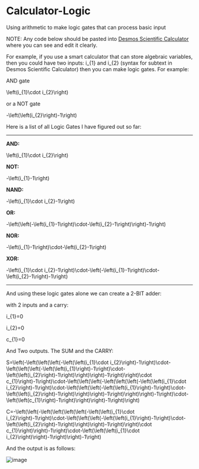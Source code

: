 # Calculator-Logic

Using arithmetic to make logic gates that can process basic input

NOTE: Any code below should be pasted into [Desmos Scientific Calculator](https://www.desmos.com/scientific) where you can see and edit it clearly.

For example, if you use a smart calculator that can store algebraic variables, then you could have two inputs: i_{1} and i_{2} (syntax for subtext in Desmos Scientific Calculator) then you can make logic gates. For example: 

AND gate 

\left(i_{1}\cdot i_{2}\right) 

or a NOT gate

-\left(\left(i_{2}\right)-1\right)


Here is a list of all Logic Gates I have figured out so far:

----------------------------------------------------------------------------

**AND:**

\left(i_{1}\cdot i_{2}\right)

**NOT:**

-\left(i_{1}-1\right)

**NAND:**

-\left(i_{1}\cdot i_{2}-1\right)

**OR:**

-\left(\left(-\left(i_{1}-1\right)\cdot-\left(i_{2}-1\right)\right)-1\right)

**NOR:**

-\left(i_{1}-1\right)\cdot-\left(i_{2}-1\right)

**XOR:**

-\left(i_{1}\cdot i_{2}-1\right)\cdot-\left(-\left(i_{1}-1\right)\cdot-\left(i_{2}-1\right)-1\right)

----------------------------------------------------------------------------

And using these logic gates alone we can create a 2-BIT adder:

with 2 inputs and a carry:

i_{1}=0

i_{2}=0

c_{1}=0

And Two outputs. The SUM and the CARRY:

S=\left(-\left(\left(\left(-\left(\left(i_{1}\cdot i_{2}\right)-1\right)\cdot-\left(\left(\left(-\left(\left(i_{1}\right)-1\right)\cdot-\left(\left(i_{2}\right)-1\right)\right)\right)-1\right)\right)\cdot c_{1}\right)-1\right)\cdot-\left(\left(\left(-\left(\left(\left(-\left(\left(i_{1}\cdot i_{2}\right)-1\right)\cdot-\left(\left(\left(-\left(\left(i_{1}\right)-1\right)\cdot-\left(\left(i_{2}\right)-1\right)\right)\right)-1\right)\right)\right)-1\right)\cdot-\left(\left(c_{1}\right)-1\right)\right)\right)-1\right)\right)

C=-\left(\left(-\left(\left(\left(\left(-\left(\left(i_{1}\cdot i_{2}\right)-1\right)\cdot-\left(\left(\left(-\left(\left(i_{1}\right)-1\right)\cdot-\left(\left(i_{2}\right)-1\right)\right)\right)-1\right)\right)\cdot c_{1}\right)\right)-1\right)\cdot-\left(\left(\left(i_{1}\cdot i_{2}\right)\right)-1\right)\right)-1\right)

And the output is as follows:

![image](https://user-images.githubusercontent.com/94403790/201755159-7648150a-ae35-4d3d-824b-c3b4319ced1d.png)

